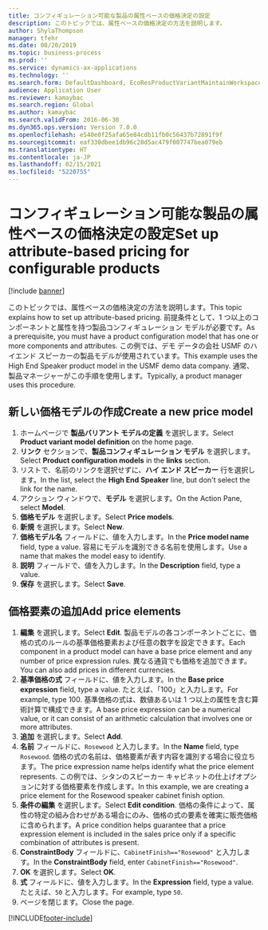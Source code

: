 ```yaml
---
title: コンフィギュレーション可能な製品の属性ベースの価格決定の設定
description: このトピックでは、属性ベースの価格決定の方法を説明します。
author: ShylaThompson
manager: tfehr
ms.date: 08/20/2019
ms.topic: business-process
ms.prod: ''
ms.service: dynamics-ax-applications
ms.technology: ''
ms.search.form: DefaultDashboard, EcoResProductVariantMaintainWorkspace, PCProductConfigurationModelListPage, PCPriceModelList, PCPriceModel, PCConstraintEditor
audience: Application User
ms.reviewer: kamaybac
ms.search.region: Global
ms.author: kamaybac
ms.search.validFrom: 2016-06-30
ms.dyn365.ops.version: Version 7.0.0
ms.openlocfilehash: e540e0f25afa65e84cdb11fb0c56437b72891f9f
ms.sourcegitcommit: eaf330dbee1db96c20d5ac479f007747bea079eb
ms.translationtype: HT
ms.contentlocale: ja-JP
ms.lasthandoff: 02/15/2021
ms.locfileid: "5220755"
---
```

# <a name="set-up-attribute-based-pricing-for-configurable-products"></a><span data-ttu-id="e5090-103">コンフィギュレーション可能な製品の属性ベースの価格決定の設定</span><span class="sxs-lookup"><span data-stu-id="e5090-103">Set up attribute-based pricing for configurable products</span></span>

[!include [banner](../../includes/banner.md)]

<span data-ttu-id="e5090-104">このトピックでは、属性ベースの価格決定の方法を説明します。</span><span class="sxs-lookup"><span data-stu-id="e5090-104">This topic explains how to set up attribute-based pricing.</span></span> <span data-ttu-id="e5090-105">前提条件として、1 つ以上のコンポーネントと属性を持つ製品コンフィギュレーション モデルが必要です。</span><span class="sxs-lookup"><span data-stu-id="e5090-105">As a prerequisite, you must have a product configuration model that has one or more components and attributes.</span></span> <span data-ttu-id="e5090-106">この例では、デモ データの会社 USMF のハイエンド スピーカーの製品モデルが使用されています。</span><span class="sxs-lookup"><span data-stu-id="e5090-106">This example uses the High End Speaker product model in the USMF demo data company.</span></span> <span data-ttu-id="e5090-107">通常、製品マネージャーがこの手順を使用します。</span><span class="sxs-lookup"><span data-stu-id="e5090-107">Typically, a product manager uses this procedure.</span></span>


## <a name="create-a-new-price-model"></a><span data-ttu-id="e5090-108">新しい価格モデルの作成</span><span class="sxs-lookup"><span data-stu-id="e5090-108">Create a new price model</span></span>
1. <span data-ttu-id="e5090-109">ホームページで **製品バリアント モデルの定義** を選択します。</span><span class="sxs-lookup"><span data-stu-id="e5090-109">Select **Product variant model definition** on the home page.</span></span>
2. <span data-ttu-id="e5090-110">**リンク** セクションで、**製品コンフィギュレーション モデル** を選択します。</span><span class="sxs-lookup"><span data-stu-id="e5090-110">Select **Product configuration models** in the **links** section.</span></span>
3. <span data-ttu-id="e5090-111">リストで、名前のリンクを選択せずに、**ハイ エンド スピーカー** 行を選択します。</span><span class="sxs-lookup"><span data-stu-id="e5090-111">In the list, select the **High End Speaker** line, but don't select the link for the name.</span></span>
4. <span data-ttu-id="e5090-112">アクション ウィンドウで、**モデル** を選択します。</span><span class="sxs-lookup"><span data-stu-id="e5090-112">On the Action Pane, select **Model**.</span></span>
5. <span data-ttu-id="e5090-113">**価格モデル** を選択します。</span><span class="sxs-lookup"><span data-stu-id="e5090-113">Select **Price models**.</span></span>
6. <span data-ttu-id="e5090-114">**新規** を選択します。</span><span class="sxs-lookup"><span data-stu-id="e5090-114">Select **New**.</span></span>
7. <span data-ttu-id="e5090-115">**価格モデル名** フィールドに、値を入力します。</span><span class="sxs-lookup"><span data-stu-id="e5090-115">In the **Price model name** field, type a value.</span></span> <span data-ttu-id="e5090-116">容易にモデルを識別できる名前を使用します。</span><span class="sxs-lookup"><span data-stu-id="e5090-116">Use a name that makes the model easy to identify.</span></span>  
8. <span data-ttu-id="e5090-117">**説明** フィールドで、値を入力します。</span><span class="sxs-lookup"><span data-stu-id="e5090-117">In the **Description** field, type a value.</span></span>
9. <span data-ttu-id="e5090-118">**保存** を選択します。</span><span class="sxs-lookup"><span data-stu-id="e5090-118">Select **Save**.</span></span>

## <a name="add-price-elements"></a><span data-ttu-id="e5090-119">価格要素の追加</span><span class="sxs-lookup"><span data-stu-id="e5090-119">Add price elements</span></span>
1. <span data-ttu-id="e5090-120">**編集** を選択します。</span><span class="sxs-lookup"><span data-stu-id="e5090-120">Select **Edit**.</span></span> <span data-ttu-id="e5090-121">製品モデルの各コンポーネントごとに、価格の式のルールの基準価格要素および任意の数字を設定できます。</span><span class="sxs-lookup"><span data-stu-id="e5090-121">Each component in a product model can have a base price element and any number of price expression rules.</span></span> <span data-ttu-id="e5090-122">異なる通貨でも価格を追加できます。</span><span class="sxs-lookup"><span data-stu-id="e5090-122">You can also add prices in different currencies.</span></span>  
2. <span data-ttu-id="e5090-123">**基準価格の式** フィールドに、値を入力します。</span><span class="sxs-lookup"><span data-stu-id="e5090-123">In the **Base price expression** field, type a value.</span></span> <span data-ttu-id="e5090-124">たとえば、「100」と入力します。</span><span class="sxs-lookup"><span data-stu-id="e5090-124">For example, type 100.</span></span> <span data-ttu-id="e5090-125">基準価格の式は、数値あるいは 1 つ以上の属性を含む算術計算で構成できます。</span><span class="sxs-lookup"><span data-stu-id="e5090-125">A base price expression can be a numerical value, or it can consist of an arithmetic calculation that involves one or more attributes.</span></span>  
3. <span data-ttu-id="e5090-126">**追加** を選択します。</span><span class="sxs-lookup"><span data-stu-id="e5090-126">Select **Add**.</span></span>
4. <span data-ttu-id="e5090-127">**名前** フィールドに、`Rosewood` と入力します。</span><span class="sxs-lookup"><span data-stu-id="e5090-127">In the **Name** field, type `Rosewood`.</span></span> <span data-ttu-id="e5090-128">価格の式の名前は、価格要素が表す内容を識別する場合に役立ちます。</span><span class="sxs-lookup"><span data-stu-id="e5090-128">The price expression name helps identify what the price element represents.</span></span> <span data-ttu-id="e5090-129">この例では、シタンのスピーカー キャビネットの仕上げオプションに対する価格要素を作成します。</span><span class="sxs-lookup"><span data-stu-id="e5090-129">In this example, we are creating a price element for the Rosewood speaker cabinet finish option.</span></span>  
5. <span data-ttu-id="e5090-130">**条件の編集** を選択します。</span><span class="sxs-lookup"><span data-stu-id="e5090-130">Select **Edit condition**.</span></span> <span data-ttu-id="e5090-131">価格の条件によって、属性の特定の組み合わせがある場合にのみ、価格の式の要素を確実に販売価格に含められます。</span><span class="sxs-lookup"><span data-stu-id="e5090-131">A price condition helps guarantee that a price expression element is included in the sales price only if a specific combination of attributes is present.</span></span>  
6. <span data-ttu-id="e5090-132">**ConstraintBody** フィールドに、`CabinetFinish=="Rosewood"` と入力します。</span><span class="sxs-lookup"><span data-stu-id="e5090-132">In the **ConstraintBody** field, enter `CabinetFinish=="Rosewood"`.</span></span>
7. <span data-ttu-id="e5090-133">**OK** を選択します。</span><span class="sxs-lookup"><span data-stu-id="e5090-133">Select **OK**.</span></span>
8. <span data-ttu-id="e5090-134">**式** フィールドに、値を入力します。</span><span class="sxs-lookup"><span data-stu-id="e5090-134">In the **Expression** field, type a value.</span></span> <span data-ttu-id="e5090-135">たとえば、`50` と入力します。</span><span class="sxs-lookup"><span data-stu-id="e5090-135">For example, type `50`.</span></span> 
9. <span data-ttu-id="e5090-136">ページを閉じます。</span><span class="sxs-lookup"><span data-stu-id="e5090-136">Close the page.</span></span>



[!INCLUDE[footer-include](../../../includes/footer-banner.md)]